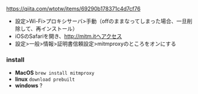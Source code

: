 https://qiita.com/wtotw/items/69290b178371c4d7cf76

- 設定>Wi-Fi>プロキシサーバ>手動（offのままなってしまった場合、一旦削除して、再インストール）
- iOSのSafariを開き、http://mitm.itへアクセス
- 設定>一般>情報>証明書信頼設定>mitmproxyのところをオンにする

### install

- **MacOS** `brew install mitmproxy`
- **linux** `download prebuilt`
- **windows** ?
